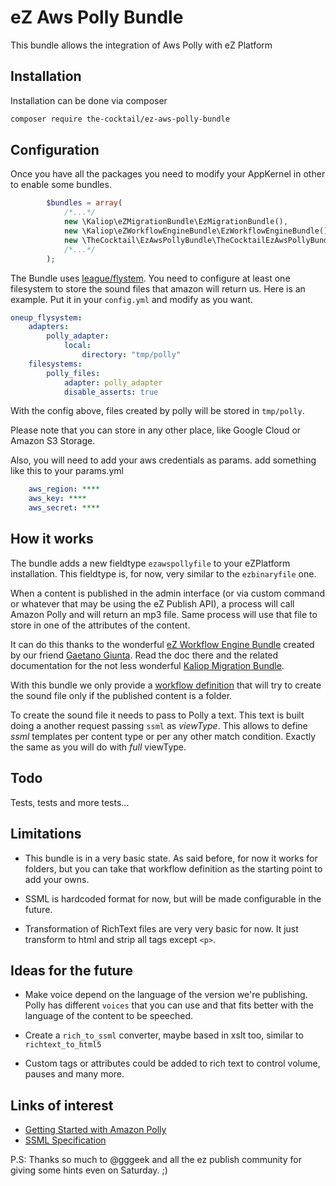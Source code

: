 # eZ Aws Polly Bundle

This bundle allows the integration of Aws Polly with eZ Platform

## Installation

Installation can be done via composer

```bash
composer require the-cocktail/ez-aws-polly-bundle
```

## Configuration

Once you have all the packages you need to modify your AppKernel in other
to enable some bundles. 

```php
        $bundles = array(
            /*...*/
            new \Kaliop\eZMigrationBundle\EzMigrationBundle(),
            new \Kaliop\eZWorkflowEngineBundle\EzWorkflowEngineBundle(),
            new \TheCocktail\EzAwsPollyBundle\TheCocktailEzAwsPollyBundle(),
            /*...*/
        );

```

The Bundle uses [league/flystem](https://flysystem.thephpleague.com/). You need 
to configure at least one filesystem to store the sound files that amazon will return 
us. Here is an example. Put it in your `config.yml` and modify as you want. 
```yaml
oneup_flysystem:
    adapters:
        polly_adapter:
            local:
                directory: "tmp/polly"
    filesystems:
        polly_files:
            adapter: polly_adapter
            disable_asserts: true
```

With the config above, files created by polly will be stored in `tmp/polly`. 

Please note that you can store in any other place, like Google Cloud or Amazon S3 Storage. 

Also, you will need to add your aws credentials as params. add something like this to your params.yml
```yaml
    aws_region: ****
    aws_key: ****
    aws_secret: ****

```

## How it works

The bundle adds a new fieldtype `ezawspollyfile` to your eZPlatform installation. This fieldtype is, for now,
very similar to the `ezbinaryfile` one. 

When a content is published in the admin interface (or via custom command or whatever that may be
using the eZ Publish API), a process will call Amazon Polly and will return an mp3 file. 
Same process will use that file to store in one of the attributes of the content. 

It can do this thanks to the wonderful [eZ Workflow Engine Bundle](https://github.com/kaliop-uk/ezworkflowenginebundle) created
by our friend [Gaetano Giunta](https://github.com/gggeek). Read the doc there
and the related documentation for the not less wonderful [Kaliop Migration Bundle](https://github.com/kaliop-uk/ezmigrationbundle). 

With this bundle we only provide a [workflow definition](./src/WorkflowDefinitions/GenerateAwsPollyFileForFolder.yml) that will try to create 
the sound file only if the published content is a folder. 

To create the sound file it needs to pass to Polly a text. This text is built doing a 
another request passing `ssml` as *viewType*. This allows to define *ssml* templates
per content type or per any other match condition. Exactly the same as you will do with *full*
viewType. 

## Todo
Tests, tests and more tests...

## Limitations

* This bundle is in a very basic state. As said before, for now it works for folders, 
but you can take that workflow definition as the starting point to add your owns. 

* SSML is hardcoded format for now, but will be made configurable in the future. 

* Transformation of RichText files are very very basic for now. It just transform to html and
strip all tags except `<p>`. 

## Ideas for the future

* Make voice depend on the language of the version we're publishing. Polly has different `voices` that 
you can use and that fits better with the language of the content to be speeched. 

* Create a `rich_to_ssml` converter, maybe based in xslt too, similar to `richtext_to_html5`

* Custom tags or attributes could be added to rich text to control volume, pauses and many more. 

## Links of interest

* [Getting Started with Amazon Polly](https://aws.amazon.com/polly/getting-started/?nc1=h_ls)
* [SSML Specification](https://www.w3.org/TR/speech-synthesis11/)


P.S: Thanks so much to @gggeek and all the ez publish community for giving some hints even on Saturday. ;)


